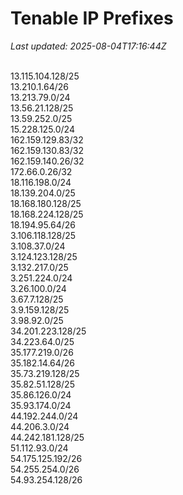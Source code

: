 # Tenable IP Prefixes

_Last updated: 2025-08-04T17:16:44Z_

<br>13.115.104.128/25
<br>13.210.1.64/26
<br>13.213.79.0/24
<br>13.56.21.128/25
<br>13.59.252.0/25
<br>15.228.125.0/24
<br>162.159.129.83/32
<br>162.159.130.83/32
<br>162.159.140.26/32
<br>172.66.0.26/32
<br>18.116.198.0/24
<br>18.139.204.0/25
<br>18.168.180.128/25
<br>18.168.224.128/25
<br>18.194.95.64/26
<br>3.106.118.128/25
<br>3.108.37.0/24
<br>3.124.123.128/25
<br>3.132.217.0/25
<br>3.251.224.0/24
<br>3.26.100.0/24
<br>3.67.7.128/25
<br>3.9.159.128/25
<br>3.98.92.0/25
<br>34.201.223.128/25
<br>34.223.64.0/25
<br>35.177.219.0/26
<br>35.182.14.64/26
<br>35.73.219.128/25
<br>35.82.51.128/25
<br>35.86.126.0/24
<br>35.93.174.0/24
<br>44.192.244.0/24
<br>44.206.3.0/24
<br>44.242.181.128/25
<br>51.112.93.0/24
<br>54.175.125.192/26
<br>54.255.254.0/26
<br>54.93.254.128/26
